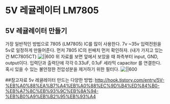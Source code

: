 # 5V 레귤레이터 LM7805

## 5V 레귤레이터 만들기
가장 일반적인 방법으로 7805 (LM7805) IC를 많이 사용한다. 7v ~35v 입력전원을 5v로 일정하게 만들어준다.
먼저 7805 IC의 핀배치 먼저 확인하자. (내가 가지고 있는건 MC7805CT)
![||600](https://cl.ly/sjSH/Image%202018-07-05%20at%208.04.05%20PM.png)
위 자료를 보면 앞에서 보았을 때 좌측부터 input, GND, output이다.
입력단과 출력단에 각각 0.33uF, 0.1uF 세라믹 capacitor 를 연결한다. 혹시 있을 수 있는 불안정한 전압성분을 제거하기 위한 필터다.
![||600](http://www.learningaboutelectronics.com/images/LM7805Circuit5.jpg)

##참고자료
5v 레귤레이터 만드는 다양한 방법: http://hook.tistory.com/entry/5V-%EB%A0%88%EA%B7%A4%EB%A0%88%EC%9D%B4%ED%84%B0-%EB%A7%8C%EB%93%9C%EB%8A%94-%EB%B0%A9%EB%B2%95%EB%93%A4

